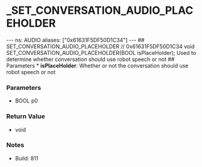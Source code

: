 # _SET_CONVERSATION_AUDIO_PLACEHOLDER

--- ns: AUDIO aliases: ["0x61631F5DF50D1C34"] --- ## SET_CONVERSATION_AUDIO_PLACEHOLDER  // 0x61631F5DF50D1C34 void SET_CONVERSATION_AUDIO_PLACEHOLDER(BOOL isPlaceHolder);  Used to determine whether conversation should use robot speech or not  ## Parameters * **isPlaceHolder**: Whether or not the conversation should use robot speech or not

### Parameters
* BOOL p0

### Return Value
* void

### Notes
* Build: 811

